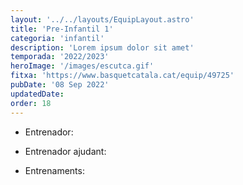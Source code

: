 ```yaml
---
layout: '../../layouts/EquipLayout.astro'
title: 'Pre-Infantil 1'
categoria: 'infantil'
description: 'Lorem ipsum dolor sit amet'
temporada: '2022/2023'
heroImage: '/images/escutca.gif'
fitxa: 'https://www.basquetcatala.cat/equip/49725'
pubDate: '08 Sep 2022'
updatedDate:
order: 18
---
```


- Entrenador:

- Entrenador ajudant:

- Entrenaments:
